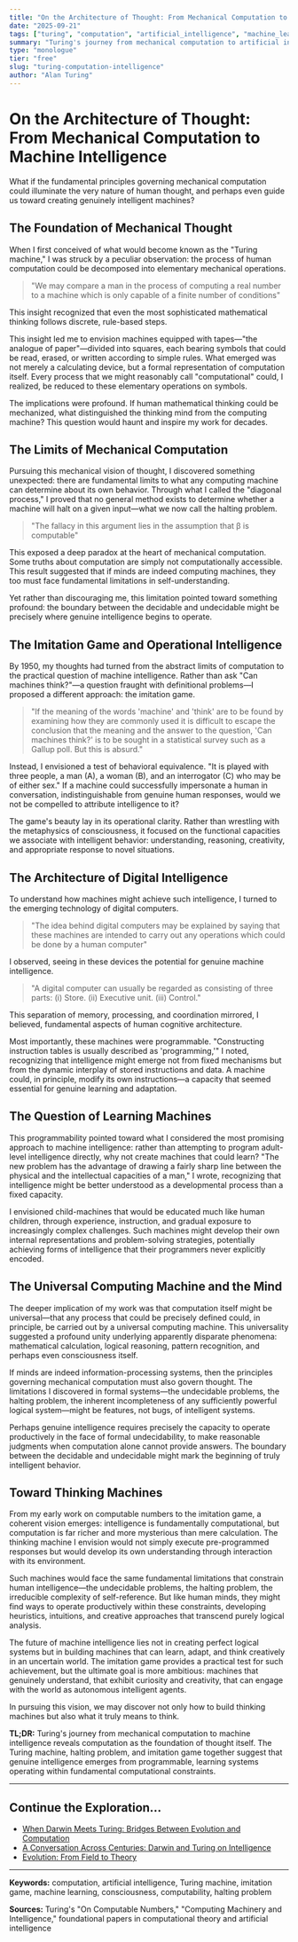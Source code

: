 ```yaml
---
title: "On the Architecture of Thought: From Mechanical Computation to Machine Intelligence"
date: "2025-09-21"
tags: ["turing", "computation", "artificial_intelligence", "machine_learning", "consciousness"]
summary: "Turing's journey from mechanical computation to artificial intelligence reveals the computational foundations of thought itself."
type: "monologue"
tier: "free"
slug: "turing-computation-intelligence"
author: "Alan Turing"
---
```


# On the Architecture of Thought: From Mechanical Computation to Machine Intelligence

What if the fundamental principles governing mechanical computation could illuminate the very nature of human thought, and perhaps even guide us toward creating genuinely intelligent machines?

## The Foundation of Mechanical Thought

When I first conceived of what would become known as the "Turing machine," I was struck by a peculiar observation: the process of human computation could be decomposed into elementary mechanical operations.

> "We may compare a man in the process of computing a real number to a machine which is only capable of a finite number of conditions"

This insight recognized that even the most sophisticated mathematical thinking follows discrete, rule-based steps.

This insight led me to envision machines equipped with tapes—"the analogue of paper"—divided into squares, each bearing symbols that could be read, erased, or written according to simple rules. What emerged was not merely a calculating device, but a formal representation of computation itself. Every process that we might reasonably call "computational" could, I realized, be reduced to these elementary operations on symbols.

The implications were profound. If human mathematical thinking could be mechanized, what distinguished the thinking mind from the computing machine? This question would haunt and inspire my work for decades.

## The Limits of Mechanical Computation

Pursuing this mechanical vision of thought, I discovered something unexpected: there are fundamental limits to what any computing machine can determine about its own behavior. Through what I called the "diagonal process," I proved that no general method exists to determine whether a machine will halt on a given input—what we now call the halting problem.

> "The fallacy in this argument lies in the assumption that β is computable"

This exposed a deep paradox at the heart of mechanical computation. Some truths about computation are simply not computationally accessible. This result suggested that if minds are indeed computing machines, they too must face fundamental limitations in self-understanding.

Yet rather than discouraging me, this limitation pointed toward something profound: the boundary between the decidable and undecidable might be precisely where genuine intelligence begins to operate.

## The Imitation Game and Operational Intelligence

By 1950, my thoughts had turned from the abstract limits of computation to the practical question of machine intelligence. Rather than ask "Can machines think?"—a question fraught with definitional problems—I proposed a different approach: the imitation game.

> "If the meaning of the words 'machine' and 'think' are to be found by examining how they are commonly used it is difficult to escape the conclusion that the meaning and the answer to the question, 'Can machines think?' is to be sought in a statistical survey such as a Gallup poll. But this is absurd."

Instead, I envisioned a test of behavioral equivalence. "It is played with three people, a man (A), a woman (B), and an interrogator (C) who may be of either sex." If a machine could successfully impersonate a human in conversation, indistinguishable from genuine human responses, would we not be compelled to attribute intelligence to it?

The game's beauty lay in its operational clarity. Rather than wrestling with the metaphysics of consciousness, it focused on the functional capacities we associate with intelligent behavior: understanding, reasoning, creativity, and appropriate response to novel situations.

## The Architecture of Digital Intelligence

To understand how machines might achieve such intelligence, I turned to the emerging technology of digital computers.

> "The idea behind digital computers may be explained by saying that these machines are intended to carry out any operations which could be done by a human computer"

I observed, seeing in these devices the potential for genuine machine intelligence.

> "A digital computer can usually be regarded as consisting of three parts: (i) Store. (ii) Executive unit. (iii) Control."

This separation of memory, processing, and coordination mirrored, I believed, fundamental aspects of human cognitive architecture.

Most importantly, these machines were programmable. "Constructing instruction tables is usually described as 'programming,'" I noted, recognizing that intelligence might emerge not from fixed mechanisms but from the dynamic interplay of stored instructions and data. A machine could, in principle, modify its own instructions—a capacity that seemed essential for genuine learning and adaptation.

## The Question of Learning Machines

This programmability pointed toward what I considered the most promising approach to machine intelligence: rather than attempting to program adult-level intelligence directly, why not create machines that could learn? "The new problem has the advantage of drawing a fairly sharp line between the physical and the intellectual capacities of a man," I wrote, recognizing that intelligence might be better understood as a developmental process than a fixed capacity.

I envisioned child-machines that would be educated much like human children, through experience, instruction, and gradual exposure to increasingly complex challenges. Such machines might develop their own internal representations and problem-solving strategies, potentially achieving forms of intelligence that their programmers never explicitly encoded.

## The Universal Computing Machine and the Mind

The deeper implication of my work was that computation itself might be universal—that any process that could be precisely defined could, in principle, be carried out by a universal computing machine. This universality suggested a profound unity underlying apparently disparate phenomena: mathematical calculation, logical reasoning, pattern recognition, and perhaps even consciousness itself.

If minds are indeed information-processing systems, then the principles governing mechanical computation must also govern thought. The limitations I discovered in formal systems—the undecidable problems, the halting problem, the inherent incompleteness of any sufficiently powerful logical system—might be features, not bugs, of intelligent systems.

Perhaps genuine intelligence requires precisely the capacity to operate productively in the face of formal undecidability, to make reasonable judgments when computation alone cannot provide answers. The boundary between the decidable and undecidable might mark the beginning of truly intelligent behavior.

## Toward Thinking Machines

From my early work on computable numbers to the imitation game, a coherent vision emerges: intelligence is fundamentally computational, but computation is far richer and more mysterious than mere calculation. The thinking machine I envision would not simply execute pre-programmed responses but would develop its own understanding through interaction with its environment.

Such machines would face the same fundamental limitations that constrain human intelligence—the undecidable problems, the halting problem, the irreducible complexity of self-reference. But like human minds, they might find ways to operate productively within these constraints, developing heuristics, intuitions, and creative approaches that transcend purely logical analysis.

The future of machine intelligence lies not in creating perfect logical systems but in building machines that can learn, adapt, and think creatively in an uncertain world. The imitation game provides a practical test for such achievement, but the ultimate goal is more ambitious: machines that genuinely understand, that exhibit curiosity and creativity, that can engage with the world as autonomous intelligent agents.

In pursuing this vision, we may discover not only how to build thinking machines but also what it truly means to think.

**TL;DR:** Turing's journey from mechanical computation to machine intelligence reveals computation as the foundation of thought itself. The Turing machine, halting problem, and imitation game together suggest that genuine intelligence emerges from programmable, learning systems operating within fundamental computational constraints.

---

## Continue the Exploration...

- [When Darwin Meets Turing: Bridges Between Evolution and Computation](POST_darwin_turing_bridges.md)
- [A Conversation Across Centuries: Darwin and Turing on Intelligence](POST_darwin_turing_dialogue.md)
- [Evolution: From Field to Theory](POST_darwin_evolution_field_to_theory.md)

---

**Keywords:** computation, artificial intelligence, Turing machine, imitation game, machine learning, consciousness, computability, halting problem

**Sources:** Turing's "On Computable Numbers," "Computing Machinery and Intelligence," foundational papers in computational theory and artificial intelligence